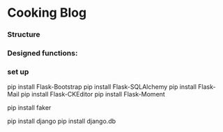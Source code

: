 # Cooking Blog
### Structure

### Designed functions:

### set up
pip install Flask-Bootstrap
pip install Flask-SQLAlchemy
pip install Flask-Mail
pip install Flask-CKEditor
pip install Flask-Moment

pip install faker

pip install django
pip install django.db

